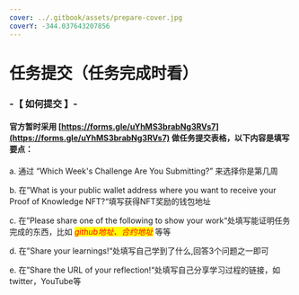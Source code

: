 ```yaml
---
cover: ../.gitbook/assets/prepare-cover.jpg
coverY: -344.037643207856
---
```


# 任务提交（任务完成时看）

### -【 如何提交 】-

#### &#x20;       官方暂时采用 [https://forms.gle/uYhMS3brabNg3RVs7](https://forms.gle/uYhMS3brabNg3RVs7) 做任务提交表格，以下内容是填写要点：

&#x20;           a. 通过 “Which Week's Challenge Are You Submitting?” 来选择你是第几周

&#x20;           b. 在”What is your public wallet address where you want to receive your Proof of Knowledge NFT?“填写获得NFT奖励的钱包地址

&#x20;           c. 在”Please share one of the following to show your work“处填写能证明任务完成的东西，比如 _<mark style="color:red;">github地址、合约地址</mark>_ 等等

&#x20;           d. 在”Share your learnings!“处填写自己学到了什么,回答3个问题之一即可

&#x20;           e. 在”Share the URL of your reflection!“处填写自己分享学习过程的链接，如twitter，YouTube等

